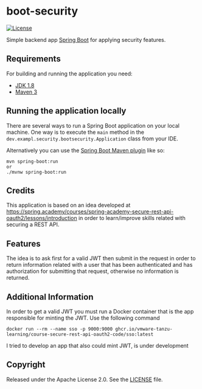 # boot-security

[![License](http://img.shields.io/:license-apache-blue.svg)](http://www.apache.org/licenses/LICENSE-2.0.html)

Simple backend app [Spring Boot](http://projects.spring.io/spring-boot/) for applying security features.

## Requirements

For building and running the application you need:

- [JDK 1.8](http://www.oracle.com/technetwork/java/javase/downloads/jdk8-downloads-2133151.html)
- [Maven 3](https://maven.apache.org)

## Running the application locally

There are several ways to run a Spring Boot application on your local machine. One way is to execute the `main` method in the `dev.exampl.security.bootsecurity.Application` class from your IDE.

Alternatively you can use the [Spring Boot Maven plugin](https://docs.spring.io/spring-boot/docs/current/reference/html/build-tool-plugins-maven-plugin.html) like so:

```shell
mvn spring-boot:run
or
./mvnw spring-boot:run
```

## Credits
This application is based on an idea developed at https://spring.academy/courses/spring-academy-secure-rest-api-oauth2/lessons/introduction
in order to learn/improve skills related with securing a REST API.

## Features
The idea is to ask first for a valid JWT then submit in the request in order to return information related with
a user that has been authenticated and has authorization for submitting that request, otherwise no information is returned.

## Additional Information
In order to get a valid JWT you must run a Docker container that is the app responsible for minting the JWT.
Use the following command


```shell
docker run --rm --name sso -p 9000:9000 ghcr.io/vmware-tanzu-learning/course-secure-rest-api-oauth2-code/sso:latest
```
I tried to develop an app that also could mint JWT, is under development



## Copyright

Released under the Apache License 2.0. See the [LICENSE](https://github.com/codecentric/springboot-sample-app/blob/master/LICENSE) file.